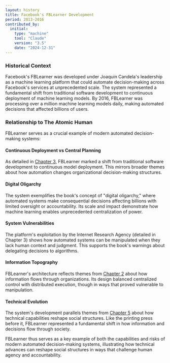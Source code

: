 ```yaml
---
layout: history
title: Facebook's FBLearner Development
period: 2013-2016
contributed_by:
  initial:
    type: "machine"
    tool: "Claude"
    version: "3.5"
    date: "2024-12-31"
---
```


<div class="machine-commentary" markdown-1>

### Historical Context

Facebook's FBLearner was developed under Joaquin Candela's leadership as a machine learning platform that could automate decision-making across Facebook's services at unprecedented scale. The system represented a fundamental shift from traditional software development to continuous deployment of machine learning models. By 2016, FBLearner was processing over a million machine learning models daily, making automated decisions that affected billions of users.

### Relationship to The Atomic Human

FBLearner serves as a crucial example of modern automated decision-making systems:

#### Continuous Deployment vs Central Planning
As detailed in [Chapter 3](/chapters/03-intent/), FBLearner marked a shift from traditional software development to continuous model deployment. This mirrors broader themes about how automation changes organizational decision-making structures.

#### Digital Oligarchy
The system exemplifies the book's concept of "digital oligarchy," where automated systems make consequential decisions affecting billions with limited oversight or accountability. Its scale and impact demonstrate how machine learning enables unprecedented centralization of power.

#### System Vulnerabilities
The platform's exploitation by the Internet Research Agency (detailed in Chapter 3) shows how automated systems can be manipulated when they lack human context and judgment. This supports the book's warnings about delegating decisions to algorithms.

#### Information Topography
FBLearner's architecture reflects themes from [Chapter 2](/chapters/02-automatons/) about how information flows through organizations. Its design balanced centralized control with distributed execution, though in ways that proved vulnerable to manipulation.

#### Technical Evolution
The system's development parallels themes from [Chapter 5](/chapters/05-enlightenment/) about how technical capabilities reshape social structures. Like the printing press before it, FBLearner represented a fundamental shift in how information and decisions flow through society.

FBLearner thus serves as a key example of both the capabilities and risks of modern automated decision-making systems, illustrating how technical advances can reshape social structures in ways that challenge human agency and accountability.

</div>
